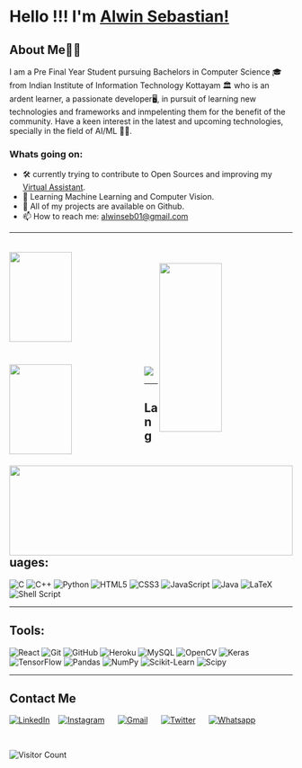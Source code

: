 <meta name="viewport" content="width=device-width, initial-scale=1.0"/>

# Hello !!! I'm [Alwin Sebastian!](https://www.linkedin.com/in/alwin-sebastian/) &nbsp; &nbsp;


## About Me🙋‍♂️


I am a Pre Final Year Student pursuing Bachelors in Computer Science 🎓 from Indian Institute of Information Technology Kottayam 🏛 who is an ardent learner, a passionate developer🖥️, in pursuit of learning new technologies and frameworks and inmpelenting them for the benefit of the community. Have a keen interest in the latest and upcoming technologies, specially in the field of AI/ML 👨‍💻.

### Whats going on:
- 🛠 currently trying to contribute to Open Sources and improving my <a href="https://github.com/Alwinseb01/Virtual-Assistant">Virtual Assistant</a>.
- 📖 Learning Machine Learning and Computer Vision.
- 👾 All of my projects are available on Github.
- 📫 How to reach me: alwinseb01@gmail.com

---

<img align="left" src="https://github-readme-stats.vercel.app/api?username=Alwinseb01&include_all_commits=1&hide_border=true&show_icons=true&custom_title=GitHub Stats&count_private=true&theme=chartreuse-dark" width="47%" height="160px" style="margin-top:20px"/>

<img align="right" src="https://github-readme-stats.vercel.app/api/top-langs/?username=Alwinseb01&layout=compact&hide_border=true&&theme=chartreuse-dark" width="47%" height="300px" style="margin-top:40px"/>
<br/><br/>
<img align="left" src="https://github-readme-streak-stats.herokuapp.com/?user=Alwinseb01&currStreakLabel=00AEFF&hide_border=true&theme=chartreuse-dark" width="47%" height="160px" style="margin-top:40px"/>
<br/><br/><br/><br/>

<img align="right" src="https://github-profile-trophy.vercel.app/?username=Alwinseb01&theme=darkhub&no-frame=false&column=7&margin-w=60&margin-h=15 " width="100%" height="160px" style="margin-top:20px"/>

<br/><br/><br/><br/>
<img src="https://activity-graph.herokuapp.com/graph?username=Alwinseb01&custom_title=Contribution%20Graph&bg_color=000000&color=00AEFF&line=39FF14&point=FF3300&hide_border=true" style="margin-top:40px"/>

---
## Languages:    
<p align="left">                                                                               
<img alt="C" src="https://img.shields.io/badge/c-%2300599C.svg?style=for-the-badge&logo=c&logoColor=white"/>
<img alt="C++" src="https://img.shields.io/badge/c++-%2300599C.svg?style=for-the-badge&logo=c%2B%2B&logoColor=white"/>
<img alt="Python" src="https://img.shields.io/badge/python-%2314354C.svg?style=for-the-badge&logo=python&logoColor=white"/>
<img alt="HTML5" src="https://img.shields.io/badge/html5-%23E34F26.svg?style=for-the-badge&logo=html5&logoColor=white"/>
<img alt="CSS3" src="https://img.shields.io/badge/css3-%231572B6.svg?style=for-the-badge&logo=css3&logoColor=white"/>
<img alt="JavaScript" src="https://img.shields.io/badge/javascript-%23323330.svg?style=for-the-badge&logo=javascript&logoColor=%23F7DF1E"/>
<img alt="Java" src="https://img.shields.io/badge/java-%23ED8B00.svg?style=for-the-badge&logo=java&logoColor=white"/>
<img alt="LaTeX" src="https://img.shields.io/badge/latex-%23008080.svg?style=for-the-badge&logo=latex&logoColor=white"/>
<img alt="Shell Script" src="https://img.shields.io/badge/shell_script-%23121011.svg?style=for-the-badge&logo=gnu-bash&logoColor=white"/>

</p>

---
## Tools:
<p align="left">
<img alt="React" src="https://img.shields.io/badge/react-%2320232a.svg?style=for-the-badge&logo=react&logoColor=%2361DAFB"/>
<img alt="Git" src="https://img.shields.io/badge/git-%23F05033.svg?style=for-the-badge&logo=git&logoColor=white"/>
<img alt="GitHub" src="https://img.shields.io/badge/github-%23121011.svg?style=for-the-badge&logo=github&logoColor=white"/>
<img alt="Heroku" src="https://img.shields.io/badge/heroku-%23430098.svg?style=for-the-badge&logo=heroku&logoColor=white"/>
<img alt="MySQL" src="https://img.shields.io/badge/mysql-%2300f.svg?style=for-the-badge&logo=mysql&logoColor=white"/>
<img alt="OpenCV" src="https://img.shields.io/badge/opencv-%23white.svg?style=for-the-badge&logo=opencv&logoColor=white"/>
<img alt="Keras" src="https://img.shields.io/badge/Keras-%23D00000.svg?style=for-the-badge&logo=Keras&logoColor=white"/>
<img alt="TensorFlow" src="https://img.shields.io/badge/TensorFlow-%23FF6F00.svg?style=for-the-badge&logo=TensorFlow&logoColor=white"/>
<img alt="Pandas" src="https://img.shields.io/badge/pandas-%23150458.svg?style=for-the-badge&logo=pandas&logoColor=white"/>
<img alt="NumPy" src="https://img.shields.io/badge/numpy-%23013243.svg?style=for-the-badge&logo=numpy&logoColor=white"/>
<img alt="Scikit-Learn" src="https://img.shields.io/badge/scikit--learn-%23F7931E.svg?style=for-the-badge&logo=scikit-learn&logoColor=white"/>
<img alt="Scipy" src="https://img.shields.io/badge/SciPy-%230C55A5.svg?style=for-the-badge&logo=scipy&logoColor=%white"/>
</p>

---
## Contact Me

[<img alt="LinkedIn" src="https://img.shields.io/badge/linkedin-%230077B5.svg?style=for-the-badge&logo=linkedin&logoColor=white"/>][linkedin]&nbsp;&nbsp;&nbsp;
[<img alt="Instagram" src="https://img.shields.io/badge/Instagram-%23E4405F.svg?style=for-the-badge&logo=Instagram&logoColor=white"/>][instagram]&nbsp; &nbsp; &nbsp;
[<img alt="Gmail" src="https://img.shields.io/badge/Gmail-D14836?style=for-the-badge&logo=gmail&logoColor=white"/>][gmail]&nbsp; &nbsp; &nbsp;
[<img alt="Twitter" src="https://img.shields.io/badge/Twitter-%231DA1F2.svg?style=for-the-badge&logo=Twitter&logoColor=white"/>][twitter]&nbsp; &nbsp; &nbsp;
[<img alt="Whatsapp" src="https://img.shields.io/badge/WhatsApp-25D366?style=for-the-badge&logo=whatsapp&logoColor=white"/>][whatsapp]&nbsp; &nbsp; &nbsp;


<br/>

[linkedin]:https://www.linkedin.com/in/alwin-sebastian/
[github]:https://github.com/Alwinseb01
[gmail]:mailto:alwinseb01@gmail.com?subject=&body=
[twitter]:https://twitter.com/AlwinSe20801876
[instagram]:https://www.instagram.com/alw1n_s3b/
[whatsapp]:https://api.whatsapp.com/send/?phone=917838253445&text&app_absent=0

![Visitor Count](https://profile-counter.glitch.me/{Alwinseb01}/count.svg)


